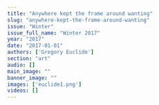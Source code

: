 ```yaml
---
title: "Anywhere kept the frame around wanting"
slug: "anywhere-kept-the-frame-around-wanting"
issue: "Winter"
issue_full_name: "Winter 2017"
year: "2017"
date: "2017-01-01"
authors: ['Gregory Euclide']
section: "art"
audio: []
main_image: ""
banner_image: ""
images: ['euclide1.png']
videos: []
---
```

